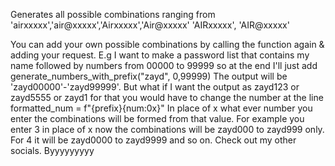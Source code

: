 Generates all possible combinations ranging 
from 'airxxxxx','air@xxxxx','Airxxxxx','Air@xxxxx'
'AIRxxxxx', 'AIR@xxxxx'

You can add your own possible combinations 
by calling the function again & adding your request. 
E.g I want to make a password list that contains
my name followed by numbers from 00000 to 99999
so at the end I'll just add
generate_numbers_with_prefix("zayd", 0,99999)
The output will be 'zayd00000'-'zayd99999'. 
But what if I want the output as zayd123 or zayd5555 or zayd1
for that you would have to change the number at the line 
formatted_num = f"{prefix}{num:0x}"
In place of x what ever number you enter the combinations 
will be formed from that value. For example you enter 3 in 
place of x now the combinations will be zayd000 to zayd999 only. 
For 4 it will be zayd0000 to zayd9999 and so on. 
Check out my other socials. Byyyyyyyyy
            
